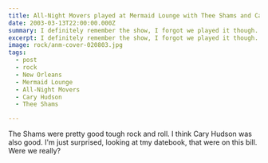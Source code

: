 ```yaml
---
title: All-Night Movers played at Mermaid Lounge with Thee Shams and Cary Hudson.
date: 2003-03-13T22:00:00.000Z
summary: I definitely remember the show, I forgot we played it though.
excerpt: I definitely remember the show, I forgot we played it though.
image: rock/anm-cover-020803.jpg
tags:
  - post
  - rock
  - New Orleans
  - Mermaid Lounge
  - All-Night Movers
  - Cary Hudson
  - Thee Shams

---
```


The Shams were pretty good tough rock and roll. I think Cary Hudson was also good. I'm just surprised, looking at tmy datebook, that were on this bill. Were we really?